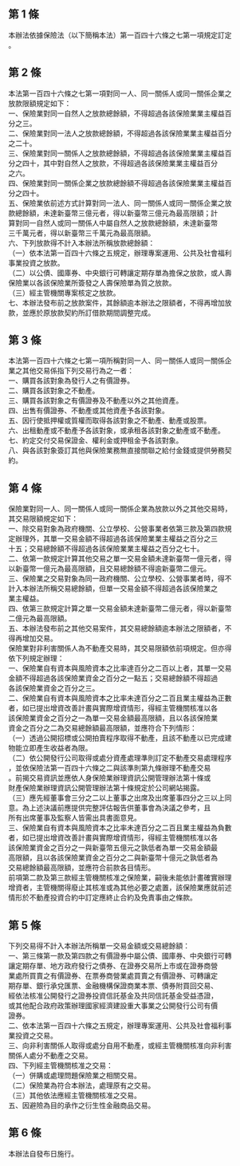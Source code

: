 第 1 條
-------
本辦法依據保險法（以下簡稱本法）第一百四十六條之七第一項規定訂定  
。

第 2 條
-------
本法第一百四十六條之七第一項對同一人、同一關係人或同一關係企業之  
放款限額規定如下：  
一、保險業對同一自然人之放款總餘額，不得超過各該保險業業主權益百  
    分之三。  
二、保險業對同一法人之放款總餘額，不得超過各該保險業業主權益百分  
    之二十。  
三、保險業對同一關係人之放款總餘額，不得超過各該保險業業主權益百  
    分之四十，其中對自然人之放款，不得超過各該保險業業主權益百分  
    之六。  
四、保險業對同一關係企業之放款總餘額不得超過各該保險業業主權益百  
    分之四十。  
五、保險業依前述方式計算對同一法人、同一關係人或同一關係企業之放  
    款總餘額，未達新臺幣三億元者，得以新臺幣三億元為最高限額；計  
    算對同一自然人或同一關係人中屬自然人之放款總餘額，未達新臺幣  
    三千萬元者，得以新臺幣三千萬元為最高限額。  
六、下列放款得不計入本辦法所稱放款總餘額：  
（一）依本法第一百四十六條之五規定，辦理專案運用、公共及社會福利  
      事業投資之放款。  
（二）以公債、國庫券、中央銀行可轉讓定期存單為擔保之放款，或人壽  
      保險業以各該保險業所簽發之人壽保險單為質之放款。  
（三）經主管機關專案核定之放款。  
七、本辦法發布前之放款案件，其餘額逾本辦法之限額者，不得再增加放  
    款，並應於原放款契約所訂借款期間調整完成。

第 3 條
-------
本法第一百四十六條之七第一項所稱對同一人、同一關係人或同一關係企  
業之其他交易係指下列交易行為之一者：  
一、購買各該對象為發行人之有價證券。  
二、購買各該對象之不動產。  
三、購買各該對象之有價證券及不動產以外之其他資產。  
四、出售有價證券、不動產或其他資產予各該對象。  
五、因行使抵押權或質權而取得各該對象之不動產、動產或股票。  
六、出租動產或不動產予各該對象，或承租各該對象之動產或不動產。  
七、約定交付交易保證金、權利金或押租金予各該對象。  
八、與各該對象簽訂其他與保險業務無直接關聯之給付金錢或提供勞務契  
    約。

第 4 條
-------
保險業對同一人、同一關係人或同一關係企業為放款以外之其他交易時，  
其交易限額規定如下：  
一、除交易對象為政府機關、公立學校、公營事業者依第三款及第四款規  
    定辦理外，其單一交易金額不得超過各該保險業業主權益之百分之三  
    十五；交易總餘額不得超過各該保險業業主權益之百分之七十。  
二、依第一款規定計算其他交易之單一交易金額未達新臺幣一億元者，得  
    以新臺幣一億元為最高限額，且交易總餘額不得逾新臺幣二億元。  
三、保險業之交易對象為同一政府機關、公立學校、公營事業者時，得不  
    計入本辦法所稱交易總餘額，但單一交易金額不得超過各該保險業之  
    業主權益。  
四、依第三款規定計算之單一交易金額未達新臺幣二億元者，得以新臺幣  
    二億元為最高限額。  
五、本辦法發布前之其他交易案件，其交易總餘額逾本辦法之限額者，不  
    得再增加交易。  
保險業對非利害關係人為不動產交易時，其交易限額依前項規定。但亦得  
依下列規定辦理：  
一、保險業自有資本與風險資本之比率達百分之二百以上者，其單一交易  
    金額不得超過各該保險業資金之百分之一點五；交易總餘額不得超過  
    各該保險業資金之百分之三。  
二、保險業自有資本與風險資本之比率未達百分之二百且業主權益為正數  
    者，如已提出增資改善計畫與實際增資情形，得經主管機關核准以各  
    該保險業資金之百分之一為單一交易金額最高限額，且以各該保險業  
    資金之百分之二為交易總餘額最高限額，並應符合下列情形：  
（一）透過公開招標或公開拍賣程序取得不動產，且該不動產以已完成建  
      物能立即產生收益者為限。  
（二）依公開發行公司取得或處分資產處理準則訂定不動產交易處理程序  
      ，並依保險法第一百四十六條之二與該準則第九條辦理不動產交易  
      。前揭交易資訊並應依人身保險業辦理資訊公開管理辦法第十條或  
      財產保險業辦理資訊公開管理辦法第十條規定於公司網站揭露。  
（三）應先經董事會三分之二以上董事之出席及出席董事四分之三以上同  
      意。為上述決議前應提供完整評估報告供董事會為決議之參考，且  
      所有出席董事及監察人皆需出具書面意見。  
三、保險業自有資本與風險資本之比率未達百分之二百且業主權益為負數  
    者，如已提出增資改善計畫與實際增資情形，得經主管機關核准以各  
    該保險業資金之百分之一與新臺幣五億元之孰低者為單一交易金額最  
    高限額，且以各該保險業資金之百分之二與新臺幣十億元之孰低者為  
    交易總餘額最高限額，並應符合前款各目情形。  
前項第二款及第三款經主管機關核准之保險業，嗣後未能依計畫確實辦理  
增資者，主管機關得廢止其核准或為其他必要之處置，該保險業應就前述  
情形於不動產投資合約中訂定應終止合約及免責事由之條款。

第 5 條
-------
下列交易得不計入本辦法所稱單一交易金額或交易總餘額：  
一、第三條第一款及第四款之有價證券中屬公債、國庫券、中央銀行可轉  
    讓定期存單、地方政府發行之債券、在證券交易所上市或在證券商營  
    業處所買賣之有價證券、在票券商營業處買賣之有價證券、可轉讓定  
    期存單、銀行承兌匯票、金融機構保證商業本票、債券附買回交易、  
    經依法核准公開發行之證券投資信託基金及共同信託基金受益憑證，  
    或其他配合政府政策辦理國家經濟建設重大事業之公開發行公司有價  
    證券。  
二、依本法第一百四十六條之五規定，辦理專案運用、公共及社會福利事  
    業投資之交易。  
三、向非利害關係人取得或處分自用不動產，或經主管機關核准向非利害  
    關係人處分不動產之交易。  
四、下列經主管機關核准之交易：  
（一）併購或處理問題保險業之相關交易。  
（二）保險業為符合本辦法，處理原有之交易。  
（三）其他依法應經主管機關核准之交易。  
五、因避險為目的承作之衍生性金融商品交易。

第 6 條
-------
本辦法自發布日施行。

